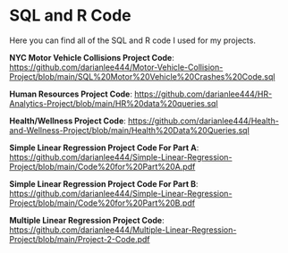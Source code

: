 # SQL and R Code

Here you can find all of the SQL and R code I used for my projects.

**NYC Motor Vehicle Collisions Project Code**: https://github.com/darianlee444/Motor-Vehicle-Collision-Project/blob/main/SQL%20Motor%20Vehicle%20Crashes%20Code.sql

**Human Resources Project Code**: https://github.com/darianlee444/HR-Analytics-Project/blob/main/HR%20data%20queries.sql

**Health/Wellness Project Code**: https://github.com/darianlee444/Health-and-Wellness-Project/blob/main/Health%20Data%20Queries.sql

**Simple Linear Regression Project Code For Part A**: https://github.com/darianlee444/Simple-Linear-Regression-Project/blob/main/Code%20for%20Part%20A.pdf

**Simple Linear Regression Project Code For Part B**: https://github.com/darianlee444/Simple-Linear-Regression-Project/blob/main/Code%20for%20Part%20B.pdf

**Multiple Linear Regression Project Code**: https://github.com/darianlee444/Multiple-Linear-Regression-Project/blob/main/Project-2-Code.pdf
